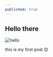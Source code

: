 ```yaml
---
published: true
---
```

## Hello there

![hello](https://image.freepik.com/free-vector/nursery-poster-with-planet-saturn-stars-white-background-hello-world-kids-galaxy-print_167503-100.jpg)

this is my first post 😊
